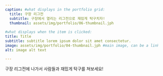 ```yaml
---
caption: #what displays in the portfolio grid:
  title: 구장 리그전
  subtitle: 구장에서 열리는 리그전으로 재밌게 탁구치자!
  thumbnail: assets/img/portfolio/06-thumbnail.jph
  
#what displays when the item is clicked:
title: Title
subtitle: subtitle lorem ipsum dolor sit amet consectetur.
image: assets/img/portfolio/04-thumbnail.jph #main image, can be a link or a file in assets/img/portfolio
alt: image alt text

---
```

구장 리그전에 나가서 사람들과 재밌게 탁구를 쳐보세요!
